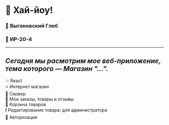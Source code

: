 # :wave: **Хай-йоу!**   
### :boy: **Выгановский Глеб**     
### :office: **ИР-20-4**
___
## *Сегодня мы расмотрим мое веб-приложение, тема которого — **Магазин "...".***   
:boom: React    
:star: Интернет магазин           
:sparkling_heart: Сервер    
:pencil: Мои заказы, товары и отзывы     
:thought_balloon: Корзина товаров    
:exclamation: Редактирование товара: для администратора   
:cookie: Авторизация

